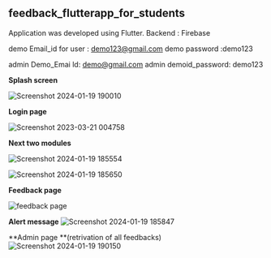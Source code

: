 ## feedback_flutterapp_for_students
Application was developed using Flutter. Backend : Firebase


demo Email_id for user : demo123@gmail.com
demo password :demo123

admin Demo_Emai ld: demo@gmail.com
admin demoid_password: demo123




**Splash screen**

![Screenshot 2024-01-19 190010](https://github.com/harishsethupathi001/feedback_flutterapp_for_students/assets/157125306/d5a9eab9-0502-4ad0-aadd-03a2bf44ed2e)



**Login page**

![Screenshot 2023-03-21 004758](https://github.com/harishsethupathi001/feedback_flutterapp_for_students/assets/157125306/0d387f7d-997c-406b-9bd6-cb328581d3a5)



**Next two modules**

![Screenshot 2024-01-19 185554](https://github.com/harishsethupathi001/feedback_flutterapp_for_students/assets/157125306/a162460d-bcdc-4a51-8924-0e54f365c8b7)

![Screenshot 2024-01-19 185650](https://github.com/harishsethupathi001/feedback_flutterapp_for_students/assets/157125306/fa9a0cc5-6040-48b6-9906-67d20b9255a5)




**Feedback page**

![feedback page](https://github.com/harishsethupathi001/feedback_flutterapp_for_students/assets/157125306/fb0cfa1c-0498-49ed-b76c-e09662dd7e19)



**Alert message**
![Screenshot 2024-01-19 185847](https://github.com/harishsethupathi001/feedback_flutterapp_for_students/assets/157125306/61802036-dda4-48f5-9027-5b914ea0a643)



**Admin page **(retrivation of all feedbacks)
![Screenshot 2024-01-19 190150](https://github.com/harishsethupathi001/feedback_flutterapp_for_students/assets/157125306/0c0e596e-4008-4d6f-8fa6-9f8c694a74b4)
